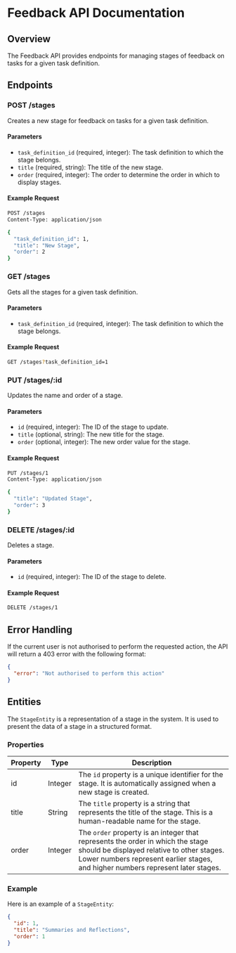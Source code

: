 # Feedback API Documentation

## Overview

The Feedback API provides endpoints for managing stages of feedback on tasks for a given task definition.

## Endpoints

### POST /stages

Creates a new stage for feedback on tasks for a given task definition.

#### Parameters

- `task_definition_id` (required, integer): The task definition to which the stage belongs.
- `title` (required, string): The title of the new stage.
- `order` (required, integer): The order to determine the order in which to display stages.

#### Example Request

```bash
POST /stages
Content-Type: application/json

{
  "task_definition_id": 1,
  "title": "New Stage",
  "order": 2
}
```

### GET /stages

Gets all the stages for a given task definition.

#### Parameters

- `task_definition_id` (required, integer): The task definition to which the stage belongs.

#### Example Request

```bash
GET /stages?task_definition_id=1
```

### PUT /stages/:id

Updates the name and order of a stage.

#### Parameters

- `id` (required, integer): The ID of the stage to update.
- `title` (optional, string): The new title for the stage.
- `order` (optional, integer): The new order value for the stage.

#### Example Request

```bash
PUT /stages/1
Content-Type: application/json

{
  "title": "Updated Stage",
  "order": 3
}
```

### DELETE /stages/:id

Deletes a stage.

#### Parameters

- `id` (required, integer): The ID of the stage to delete.

#### Example Request

```bash
DELETE /stages/1
```

## Error Handling

If the current user is not authorised to perform the requested action, the API will return a 403 error with the following format:

```json
{
  "error": "Not authorised to perform this action"
}
```
## Entities

The `StageEntity` is a representation of a stage in the system. It is used to present the data of a stage in a structured format.

### Properties

| Property | Type    | Description                                                                                     |
|----------|---------|-------------------------------------------------------------------------------------------------|
| id       | Integer | The `id` property is a unique identifier for the stage. It is automatically assigned when a new stage is created. |
| title    | String  | The `title` property is a string that represents the title of the stage. This is a human-readable name for the stage. |
| order    | Integer | The `order` property is an integer that represents the order in which the stage should be displayed relative to other stages. Lower numbers represent earlier stages, and higher numbers represent later stages. |

### Example

Here is an example of a `StageEntity`:

```json
{
  "id": 1,
  "title": "Summaries and Reflections",
  "order": 1
}
```
